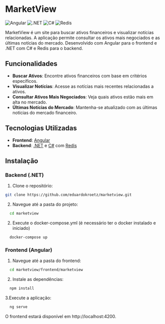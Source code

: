 # MarketView

![Angular](https://img.shields.io/badge/Angular-E23237?style=flat-square&logo=angular&logoColor=white)
![.NET](https://img.shields.io/badge/.NET-5a9bd4?style=flat-square&logo=.net&logoColor=white)
![C#](https://img.shields.io/badge/C%23-0078d4?style=flat-square&logo=csharp&logoColor=white)
![Redis](https://img.shields.io/badge/Redis-DC382D?style=flat-square&logo=redis&logoColor=white)

MarketView é um site para buscar ativos financeiros e visualizar notícias relacionadas. A aplicação permite consultar os ativos mais negociados e as últimas notícias do mercado. Desenvolvido com Angular para o frontend e .NET com C# e Redis para o backend.

## Funcionalidades

- **Buscar Ativos**: Encontre ativos financeiros com base em critérios específicos.
- **Visualizar Notícias**: Acesse as notícias mais recentes relacionadas a ativos.
- **Consultar Ativos Mais Negociados**: Veja quais ativos estão mais em alta no mercado.
- **Últimas Notícias do Mercado**: Mantenha-se atualizado com as últimas notícias do mercado financeiro.

## Tecnologias Utilizadas

- **Frontend**: [Angular](https://angular.io/)
- **Backend**: [.NET](https://dotnet.microsoft.com/) e [C#](https://learn.microsoft.com/en-us/dotnet/csharp/) com [Redis](https://redis.io/)

## Instalação

### Backend (.NET)

1. Clone o repositório:

 ```bash
 git clone https://github.com/eduardokroetz/marketview.git
```

2. Navegue até a pasta do projeto:

```bash
  cd marketview
```

2. Execute o docker-compose.yml (é necessário ter o docker instalado e iniciado)

```bash
  docker-compose up 
```

### Frontend (Angular)

1. Navegue até a pasta do frontend:

```bash
  cd marketview/frontend/marketview
```

2. Instale as dependências:

```bash
  npm install
```

3.Execute a aplicação:

```bash
  ng serve
```

O frontend estará disponível em http://localhost:4200.
